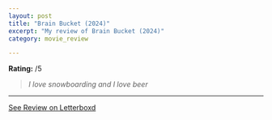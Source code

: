 ```yaml
---
layout: post
title: "Brain Bucket (2024)"
excerpt: "My review of Brain Bucket (2024)"
category: movie_review

---
```


**Rating:** /5

<blockquote><i>I love snowboarding and I love beer</i></blockquote>

<hr>

[See Review on Letterboxd](https://boxd.it/6z5FKn)
